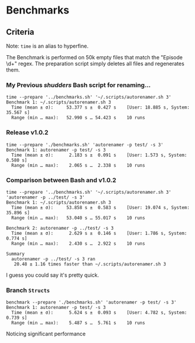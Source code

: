 # Benchmarks
## Criteria

Note: `time` is an alias to hyperfine.

The Benchmark is performed on 50k empty files that match the "Episode \d+" regex. The preparation script simply deletes all files and regenerates them.
### My Previous ***shudders*** Bash script for renaming...
```
time --prepare '../benchmarks.sh' '~/.scripts/autorenamer.sh 3'
Benchmark 1: ~/.scripts/autorenamer.sh 3
  Time (mean ± σ):     53.377 s ±  0.427 s    [User: 18.885 s, System: 35.567 s]
  Range (min … max):   52.990 s … 54.423 s    10 runs
```

### Release v1.0.2


```
time --prepare './benchmarks.sh' 'autorenamer -p test/ -s 3'              
Benchmark 1: autorenamer -p test/ -s 3
  Time (mean ± σ):      2.183 s ±  0.091 s    [User: 1.573 s, System: 0.580 s]
  Range (min … max):    2.065 s …  2.338 s    10 runs
```
### Comparison between Bash and v1.0.2

```
time --prepare '../benchmarks.sh' '~/.scripts/autorenamer.sh 3' 'autorenamer -p ../test/ -s 3'
Benchmark 1: ~/.scripts/autorenamer.sh 3
  Time (mean ± σ):     53.858 s ±  0.583 s    [User: 19.074 s, System: 35.896 s]
  Range (min … max):   53.040 s … 55.017 s    10 runs
 
Benchmark 2: autorenamer -p ../test/ -s 3
  Time (mean ± σ):      2.629 s ±  0.146 s    [User: 1.786 s, System: 0.774 s]
  Range (min … max):    2.430 s …  2.922 s    10 runs
 
Summary
  autorenamer -p ../test/ -s 3 ran
   20.48 ± 1.16 times faster than ~/.scripts/autorenamer.sh 3
```
I guess you could say it's pretty quick.


### Branch `Structs`

```
benchmark --prepare './benchmarks.sh' 'autorenamer -p test/ -s 3'
Benchmark 1: autorenamer -p test/ -s 3
  Time (mean ± σ):      5.624 s ±  0.093 s    [User: 4.782 s, System: 0.739 s]
  Range (min … max):    5.487 s …  5.761 s    10 runs
```
Noticing significant performance
